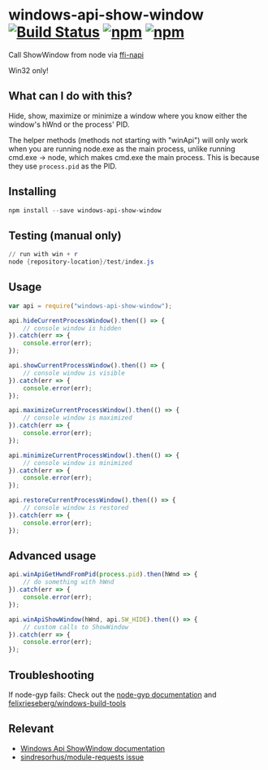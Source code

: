# windows-api-show-window [![Build Status](https://travis-ci.org/oledid-js/windows-api-show-window.svg?branch=master)](https://travis-ci.org/oledid-js/windows-api-show-window) [![npm](https://img.shields.io/npm/dt/windows-api-show-window.svg)](https://www.npmjs.com/package/windows-api-show-window) [![npm](https://img.shields.io/npm/v/windows-api-show-window.svg)](https://www.npmjs.com/package/windows-api-show-window)
Call ShowWindow from node via [ffi-napi](https://github.com/node-ffi-napi/node-ffi-napi)

Win32 only!

## What can I do with this?
Hide, show, maximize or minimize a window where you know either the window's hWnd or the process' PID.

The helper methods (methods not starting with "winApi") will only work when you are running node.exe as the main process, unlike running cmd.exe -> node, which makes cmd.exe the main process. This is because they use `process.pid` as the PID.

## Installing
```powershell
npm install --save windows-api-show-window
```

## Testing (manual only)
```powershell
// run with win + r
node {repository-location}/test/index.js
```

## Usage
```js
var api = require("windows-api-show-window");

api.hideCurrentProcessWindow().then(() => {
    // console window is hidden
}).catch(err => {
    console.error(err);
});

api.showCurrentProcessWindow().then(() => {
    // console window is visible
}).catch(err => {
    console.error(err);
});

api.maximizeCurrentProcessWindow().then(() => {
    // console window is maximized
}).catch(err => {
    console.error(err);
});

api.minimizeCurrentProcessWindow().then(() => {
    // console window is minimized
}).catch(err => {
    console.error(err);
});

api.restoreCurrentProcessWindow().then(() => {
    // console window is restored
}).catch(err => {
    console.error(err);
});
```

## Advanced usage
```js
api.winApiGetHwndFromPid(process.pid).then(hWnd => {
    // do something with hWnd
}).catch(err => {
    console.error(err);
});

api.winApiShowWindow(hWnd, api.SW_HIDE).then(() => {
    // custom calls to ShowWindow
}).catch(err => {
    console.error(err);
});
```

## Troubleshooting
If node-gyp fails:
Check out the [node-gyp documentation](https://github.com/nodejs/node-gyp) and [felixrieseberg/windows-build-tools](https://github.com/felixrieseberg/windows-build-tools)

## Relevant
* [Windows Api ShowWindow documentation](https://msdn.microsoft.com/en-us/library/windows/desktop/ms633548.aspx)
* [sindresorhus/module-requests issue](https://github.com/sindresorhus/module-requests/issues/81)
